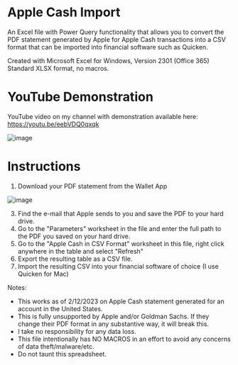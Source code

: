 # Apple Cash Import

An Excel file with Power Query functionality that allows you to convert the PDF statement generated by Apple for Apple Cash transactions into a CSV format that can be imported into financial software such as Quicken.

Created with Microsoft Excel for Windows, Version 2301 (Office 365)
Standard XLSX format, no macros.

# YouTube Demonstration

YouTube video on my channel with demonstration available here: https://youtu.be/eebVDQ0qxqk

![image](https://user-images.githubusercontent.com/23384422/218321006-6618a805-2390-414a-8e6f-820c51095fc4.png)

# Instructions

1) Download your PDF statement from the Wallet App

![image](https://user-images.githubusercontent.com/23384422/218314039-ba512ac6-ae8f-41b9-aa9f-9665765dde02.png)

3) Find the e-mail that Apple sends to you and save the PDF to your hard drive.
4) Go to the "Parameters" worksheet in the file and enter the full path to the PDF you saved on your hard drive.
5) Go to the "Apple Cash in CSV Format" worksheet in this file, right click anywhere in the table and select "Refresh"
6) Export the resulting table as a CSV file.
7) Import the resulting CSV into your financial software of choice (I use Quicken for Mac)

Notes:
* This works as of 2/12/2023 on Apple Cash statement generated for an account in the United States.
* This is fully unsupported by Apple and/or Goldman Sachs.  If they change their PDF format in any substantive way, it will break this.
* I take no responsibility for any data loss.
* This file intentionally has NO MACROS in an effort to avoid any concerns of data theft/malware/etc.
* Do not taunt this spreadsheet.


